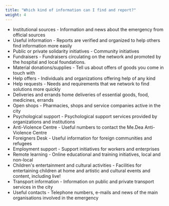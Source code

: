 ```yaml
---
title: "Which kind of information can I find and report?"
weight: 4
---
```


* Institutional sources - Information and news about the emergency from official sources
* Useful information - Reports are verified and organized to help others find information more easily
* Public or private solidarity initiatives - Community initiatives
* Fundraisers - Fundraisers circulating on the network and promoted by the hospital and local foundations.
* Material donations/supplies - Tell us about offers of goods you come in touch with
* Help offers - Individuals and organizations offering help of any kind
* Help requests - Needs and requirements that we network to find solutions more quickly
* Deliveries and errands home deliveries of essential goods, food, medicines, errands
* Open shops - Pharmacies, shops and service companies active in the city
* Psychological support - Psychological support services provided by organizations and institutions
* Anti-Violence Centre - Useful numbers to contact the Me.Dea Anti-Violence Centre
* Foreigners Desk - Useful information for foreign communities and refugees
* Employment support - Support initiatives for workers and enterprises
* Remote learning - Online educational and training initiatives, local and non-local
* Children's entertainment and cultural activities - Facilities for entertaining children at home and artistic and cultural events and content, including live!
* Transport information - Information on public and private transport services in the city
* Useful contacts - Telephone numbers, e-mails and news of the main organisations involved in the emergency
